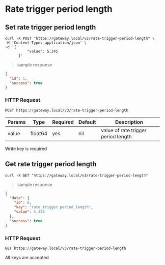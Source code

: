 # Rate trigger period length

## Set rate trigger period length

```shell
curl -X POST "https://gateway.local/v3/rate-trigger-period-length" \
-H 'Content-Type: application/json' \
-d '{
		  "value": 5.345
	  }'
```

> sample response

```json
{
  "id": 1,
  "success": true
}
```

### HTTP Request

`POST https://gateway.local/v3/rate-trigger-period-length`

Params | Type | Required | Default | Description
------ | ---- | -------- | ------- | -----------
value | float64 | yes | nil | value of rate trigger period length
<aside class="notice">Write key is required</aside>

## Get rate trigger period length


```shell
curl -X GET "https://gateway.local/v3/rate-trigger-period-length"
```

> sample response

```json
{
  "data": {
    "id": 6,
    "key": "rate_trigger_period_length",
    "value": 5.345
  },
  "success": true
}
```

### HTTP Request

`GET https://gateway.local/v3/rate-trigger-period-length`
<aside class="notice">All keys are accepted</aside>
